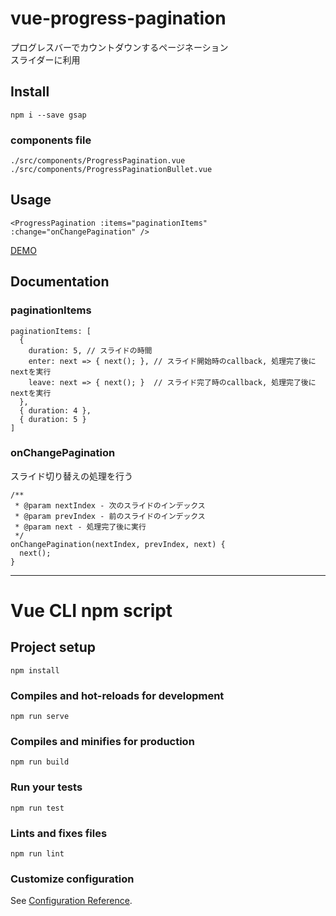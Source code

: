 # vue-progress-pagination
プログレスバーでカウントダウンするページネーション  
スライダーに利用

## Install
```
npm i --save gsap
```

### components file
`./src/components/ProgressPagination.vue`  
`./src/components/ProgressPaginationBullet.vue`

## Usage
```
<ProgressPagination :items="paginationItems" :change="onChangePagination" />
```

[DEMO](https://ohagip.github.io/vue-progress-pagination/)

## Documentation

### paginationItems
```
paginationItems: [
  {
    duration: 5, // スライドの時間
    enter: next => { next(); }, // スライド開始時のcallback, 処理完了後にnextを実行
    leave: next => { next(); }  // スライド完了時のcallback, 処理完了後にnextを実行
  },
  { duration: 4 },
  { duration: 5 }
]
```

### onChangePagination
スライド切り替えの処理を行う
```
/**
 * @param nextIndex - 次のスライドのインデックス
 * @param prevIndex - 前のスライドのインデックス
 * @param next - 処理完了後に実行
 */
onChangePagination(nextIndex, prevIndex, next) {
  next();
}
```

---
# Vue CLI npm script

## Project setup
```
npm install
```

### Compiles and hot-reloads for development
```
npm run serve
```

### Compiles and minifies for production
```
npm run build
```

### Run your tests
```
npm run test
```

### Lints and fixes files
```
npm run lint
```

### Customize configuration
See [Configuration Reference](https://cli.vuejs.org/config/).
